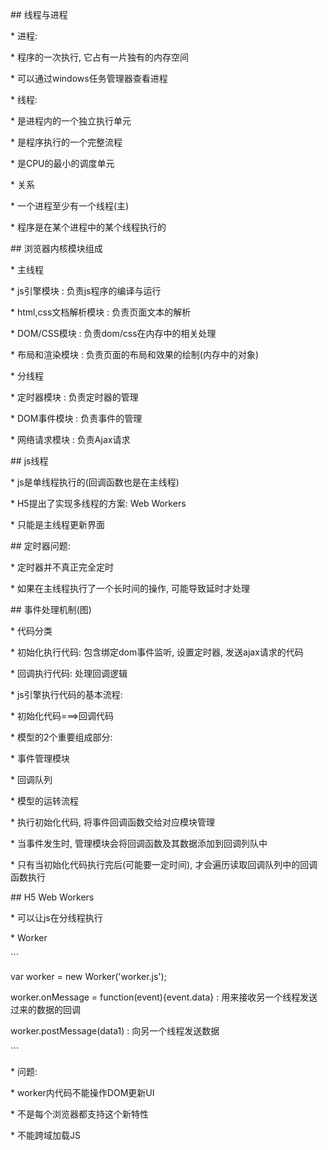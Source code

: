\#\# 线程与进程

\* 进程:

  \* 程序的一次执行, 它占有一片独有的内存空间

  \* 可以通过windows任务管理器查看进程

\* 线程:

  \* 是进程内的一个独立执行单元

  \* 是程序执行的一个完整流程

  \* 是CPU的最小的调度单元

\* 关系

  \* 一个进程至少有一个线程\(主\)

  \* 程序是在某个进程中的某个线程执行的



\#\# 浏览器内核模块组成

\* 主线程

  \* js引擎模块 : 负责js程序的编译与运行

  \* html,css文档解析模块 : 负责页面文本的解析

  \* DOM/CSS模块 : 负责dom/css在内存中的相关处理 

  \* 布局和渲染模块 : 负责页面的布局和效果的绘制\(内存中的对象\)

\* 分线程

  \* 定时器模块 : 负责定时器的管理

  \* DOM事件模块 : 负责事件的管理

  \* 网络请求模块 : 负责Ajax请求



\#\# js线程

\* js是单线程执行的\(回调函数也是在主线程\)

\* H5提出了实现多线程的方案: Web Workers

\* 只能是主线程更新界面



\#\# 定时器问题:

\* 定时器并不真正完全定时

\* 如果在主线程执行了一个长时间的操作, 可能导致延时才处理

    

\#\# 事件处理机制\(图\)

\* 代码分类

  \* 初始化执行代码: 包含绑定dom事件监听, 设置定时器, 发送ajax请求的代码

  \* 回调执行代码: 处理回调逻辑

\* js引擎执行代码的基本流程: 

  \* 初始化代码===&gt;回调代码

\* 模型的2个重要组成部分:

  \* 事件管理模块

  \* 回调队列

\* 模型的运转流程

  \* 执行初始化代码, 将事件回调函数交给对应模块管理

  \* 当事件发生时, 管理模块会将回调函数及其数据添加到回调列队中

  \* 只有当初始化代码执行完后\(可能要一定时间\), 才会遍历读取回调队列中的回调函数执行

    

\#\# H5 Web Workers

\* 可以让js在分线程执行

\* Worker

  \`\`\`

  var worker = new Worker\('worker.js'\);

  worker.onMessage = function\(event\){event.data} : 用来接收另一个线程发送过来的数据的回调

  worker.postMessage\(data1\) : 向另一个线程发送数据

  \`\`\`

\* 问题:

  \* worker内代码不能操作DOM更新UI

  \* 不是每个浏览器都支持这个新特性

  \* 不能跨域加载JS

